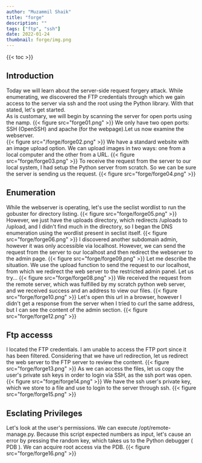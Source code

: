 ```yaml
---
author: "Muzammil Shaik"
title: "forge"
description: ""
tags: ["ftp", "ssh"]
date: 2022-01-24
thumbnail: forge/img.png
---
```

{{< toc >}}

## Introduction
Today we will learn about the server-side request forgery attack. While enumerating, we discovered the FTP credentials through which we gain access to the server via ssh and the root using the Python library. With that stated, let's get started.</br>
As is customary, we will begin by scanning the server for open ports using the namp.
{{< figure src="forge01.png" >}}
We only have two open ports: SSH (OpenSSH) and apache (for the webpage).Let us now examine the webserver.</br> 
{{< figure src="/forge/forge02.png" >}}
We have a standard website with an image upload option. We can upload images in two ways: one from a local computer and the other from a URL.
{{< figure src="forge/forge03.png" >}}
To receive the request from the server to our local system, I had setup the Python server from scratch. So we can be sure the server is sending us the request.
{{< figure src="forge/forge04.png" >}}

## Enumeration
While the webserver is operating, let's use the seclist wordlist to run the gobuster for directory listing.
{{< figure src="forge/forge05.png" >}}
However, we just have the uploads directory, which redirects /uploads to /upload, and I didn't find much in the directory, so I began the DNS enumeration using the wordlist present in seclist itself.
{{< figure src="forge/forge06.png" >}}
I discovered another subdomain admin, however it was only accessible via localhost.
However, we can send the request from the server to our localhost and then redirect the webserver to the admin page.
{{< figure src="forge/forge09.png" >}}
Let me describe the situation. We use the upload function to send the request to our localhost, from which we redirect the web server to the restricted admin panel. Let us try...
{{< figure src="forge/forge08.png" >}}
We received the request from the remote server, which was fulfilled by my scratch python web server, and we received success and an address to view our files.
{{< figure src="forge/forge10.png" >}}
Let's open this url in a browser, however I didn't get a response from the server when I tried to curl the same address, but I can see the content of the admin section. 
{{< figure src="forge/forge12.png" >}}

## Ftp accesss
I located the FTP credentials.
I am unable to access the FTP port since it has been filtered.
Considering that we have url redirection, let us redirect the web server to the FTP server to review the content.
{{< figure src="forge/forge13.png" >}}
As we can access the files, let us copy the user's private ssh keys in order to login via SSH, as the ssh port was open.
{{< figure src="forge/forge14.png" >}}
We have the ssh user's private key, which we store to a file and use to login to the server through ssh.
{{< figure src="forge/forge15.png" >}}

## Esclating Privileges
Let's look at the user's permissions. We can execute /opt/remote-manage.py. Because this script expected numbers as input, let's cause an error by pressing the random key, which takes us to the Python debugger ( PDB ). We can acquire root access via the PDB.
{{< figure src="forge/forge16.png" >}}
